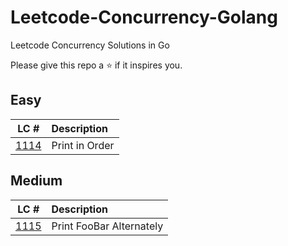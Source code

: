 # Leetcode-Concurrency-Golang
Leetcode Concurrency Solutions in Go

Please give this repo a ⭐ if it inspires you.

## Easy
|LC #|Description|
|:-:|:-|
|[1114](https://leetcode.com/problems/print-in-order/)| Print in Order|

## Medium
|LC #|Description|
|:-:|:-|
|[1115](https://leetcode.com/problems/print-foobar-alternately/)| Print FooBar Alternately|